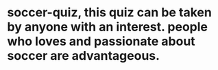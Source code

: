 # soccer-quiz, this quiz can be taken by anyone with an interest. people who loves and passionate about soccer are advantageous.
